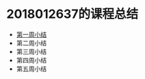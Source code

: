 # 2018012637的课程总结

* [第一周小结](https://github.com/Yan-her/FBDQA-2020A/blob/master/Memos/Study-Memo/%E7%AC%AC%E4%B8%80%E5%91%A8%E5%B0%8F%E7%BB%93.md)
* 第二周小结
* 第三周小结
* 第四周小结
* 第五周小结
